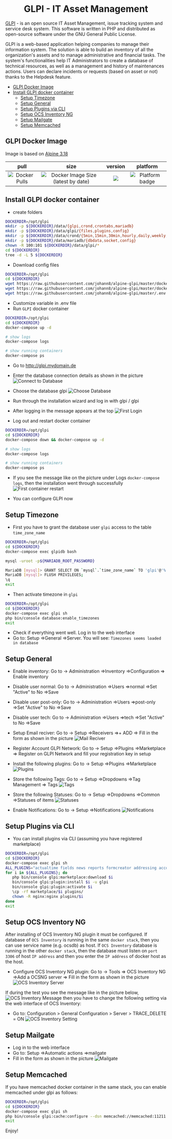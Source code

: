 <h1 align="center">GLPI - IT Asset Management</h1>

<p align='justify'>

<a href="https://glpi-project.org">GLPI</a> - is an open source IT Asset Management, issue tracking system and service desk system. This software is written in PHP and distributed as open-source software under the GNU General Public License.

GLPI is a web-based application helping companies to manage their information system. The solution is able to build an inventory of all the organization's assets and to manage administrative and financial tasks. The system's functionalities help IT Administrators to create a database of technical resources, as well as a management and history of maintenances actions. Users can declare incidents or requests (based on asset or not) thanks to the Helpdesk feature.
</p>

- [GLPI Docker Image](#glpi-docker-image)
- [Install GLPI docker container](#install-glpi-docker-container)
  - [Setup Timezone](#setup-timezone)
  - [Setup General](#setup-general)
  - [Setup Plugins via CLI](#setup-plugins-via-cli)
  - [Setup OCS Inventory NG](#setup-ocs-inventory-ng)
  - [Setup Mailgate](#setup-mailgate)
  - [Setup Memcached](#setup-memcached)

## GLPI Docker Image
Image is based on [Alpine 3.18](https://hub.docker.com/repository/docker/johann8/alpine-glpi/general)

| pull | size | version | platform |
|:---------------------------------:|:----------------------------------:|:--------------------------------:|:--------------------------------:|
| ![Docker Pulls](https://img.shields.io/docker/pulls/johann8/alpine-glpi?logo=docker&label=pulls&style=flat-square&color=blue) | ![Docker Image Size (latest by date)](https://img.shields.io/docker/image-size/johann8/alpine-glpi/latest?logo=docker&style=flat-square&color=blue&sort=semver) | [![](https://img.shields.io/docker/v/johann8/alpine-glpi?logo=docker&style=flat-square&color=blue&sort=semver)](https://hub.docker.com/r/johann8/alpine-glpi/tags "Version badge") | ![](https://img.shields.io/badge/platform-amd64-blue "Platform badge") |

## Install GLPI docker container
- create folders

```bash
DOCKERDIR=/opt/glpi
mkdir -p ${DOCKERDIR}/data/{glpi,crond,crontabs,mariadb}
mkdir -p ${DOCKERDIR}/data/glpi/{files,plugins,config}
mkdir -p ${DOCKERDIR}/data/crond/{5min,15min,30min,hourly,daily,weekly,monthly}
mkdir -p ${DOCKERDIR}/data/mariadb/{dbdata,socket,config}
chown -R 100:101 ${DOCKERDIR}/data/glpi/*
cd ${DOCKERDIR}
tree -d -L 5 ${DOCKERDIR}
```

- Download config files
```bash
DOCKERDIR=/opt/glpi
cd ${DOCKERDIR}
wget https://raw.githubusercontent.com/johann8/alpine-glpi/master/docker-compose.yml
wget https://raw.githubusercontent.com/johann8/alpine-glpi/master/docker-compose.override.yml
wget https://raw.githubusercontent.com/johann8/alpine-glpi/master/.env
```
- Customize variable in .env file
- Run `GLPI` docker container
```bash
DOCKERDIR=/opt/glpi
cd ${DOCKERDIR}
docker-compose up -d

# show logs
docker-compose logs

# show running containers
docker-compose ps
```
- Go to http://glpi.mydomain.de
- Enter the database connection details as shown in the picture
![Connect to Database](https://raw.githubusercontent.com/johann8/alpine-glpi/master/docs/assets/screenshots/GLPI_Setup_01.PNG)
- Choose the database glpi
![Choose Database](https://raw.githubusercontent.com/johann8/alpine-glpi/master/docs/assets/screenshots/GLPI_Setup_02.PNG)

- Run through the installation wizard and log in with glpi / glpi
- After logging in the message appears at the top
![First Login](https://raw.githubusercontent.com/johann8/alpine-glpi/master/docs/assets/screenshots/GLPI_Setup_03.PNG)

- Log out and restart docker  container
```bash
DOCKERDIR=/opt/glpi
cd ${DOCKERDIR}
docker-compose down && docker-compose up -d

# show logs
docker-compose logs

# show running containers
docker-compose ps
```
- If you see the message like on the picture under Logs `docker-compose logs`, then the installation went through successfully
![First container restart ](https://raw.githubusercontent.com/johann8/alpine-glpi/master/docs/assets/screenshots/GLPI_Setup_04.PNG)

- You can configure GLPI now

## Setup Timezone
- First you have to grant the database user `glpi` access to the table `time_zone_name`
```bash
DOCKERDIR=/opt/glpi
cd ${DOCKERDIR}
docker-compose exec glpidb bash

mysql -uroot -p${MARIADB_ROOT_PASSWORD}

MariaDB [mysql]> GRANT SELECT ON `mysql`.`time_zone_name` TO 'glpi'@'%';
MariaDB [mysql]> FLUSH PRIVILEGES;
\q
exit
```
- Then activate timezone in `glpi`
```bash
DOCKERDIR=/opt/glpi
cd ${DOCKERDIR}
docker-compose exec glpi sh
php bin/console database:enable_timezones
exit
```
- Check if everything went well. Log in to the web interface
- Go to: Setup =>General =>Server. You will see: `Timezones seems loaded in database`


## Setup General
- Enable inventory: Go to -> Administration =>Inventory =>Configuration => Enable inventory
- Disable user normal: Go to -> Administration =>Users =>normal =>Set "Active" to No =>Save
- Disable user post-only: Go to -> Administration =>Users =>post-only =>Set "Active" to No =>Save
- Disable user tech: Go to -> Administration =>Users =>tech =>Set "Active" to No =>Save
- Setup Email reciver: Go to -> Setup =>Receivers =>+ ADD => Fill in the form as shown in the picture
![Mail Reciver](https://raw.githubusercontent.com/johann8/alpine-glpi/master/docs/assets/screenshots/GLPI_Recivers_Mail_01.PNG)

- Register Account GLPI Network: Go to -> Setup =>Plugins =>Marketplace => Register on GLPI Network and fill your registration key in setup
- Install the following plugins: Go to -> Setup =>Plugins =>Marketplace
![Plugins](https://raw.githubusercontent.com/johann8/alpine-glpi/master/docs/assets/screenshots/GLPI_Plugins_01.PNG)

- Store the following Tags: Go to -> Setup =>Dropdowns =>Tag Management => Tags
![Tags](https://raw.githubusercontent.com/johann8/alpine-glpi/master/docs/assets/screenshots/GLPI_Tags_01.PNG)

- Store the following Statuses: Go to -> Setup =>Dropdowns =>Common =>Statuses of items
![Statuses](https://raw.githubusercontent.com/johann8/alpine-glpi/master/docs/assets/screenshots/GLPI_Status_of_Items_01.PNG)

- Enable Notifications: Go to -> Setup =>Notifications
![Notifications](https://raw.githubusercontent.com/johann8/alpine-glpi/master/docs/assets/screenshots/GLPI_Notifications_01.PNG)

## Setup Plugins via CLI
- You can install plugins via CLI (assuming you have registered marketplace)
```bash
DOCKERDIR=/opt/glpi
cd ${DOCKERDIR}
docker-compose exec glpi sh
ALL_PLUGINS="actualtime fields news reports formcreator addressing accounts mreporting moreticket genericobject ocsinventoryng pdf shellcommands tag timelineticket"
for i in ${ALL_PLUGINS}; do
   php bin/console glpi:marketplace:download $i
   bin/console glpi:plugin:install $i -u glpi
   bin/console glpi:plugin:activate $i
   \cp -rf marketplace/$i plugins/
   chown -R nginx:nginx plugins/$i
done
exit
```
## Setup OCS Inventory NG
After installing of OCS Inventory NG plugin it must be configured. If database of `OCS Inventory` is running in the same `docker stack`, then you can use service name (e.g. ocsdb) as host. If `OCS Inventory` database is running in the other `docker stack`, then the database must listen on `port 3306` of host `IP address` and then you enter the `IP address` of docker host as the host.
- Configure OCS Inventory NG plugin: Go to -> Tools => OCS Inventory NG =>Add a OCSNG server =>  Fill in the form as shown in the picture
![OCS Inventory Server](https://raw.githubusercontent.com/johann8/alpine-glpi/master/docs/assets/screenshots/GLPI_OCS_Inventory_01.PNG)

If during the test you see the message like in the picture below, 
![OCS Inventory Message](https://raw.githubusercontent.com/johann8/alpine-glpi/master/docs/assets/screenshots/GLPI_OCS_Inventory_02.PNG)
then you have to change the following setting via the web interface of OCS Inventory:

- Go to: Configuration > General Configuration > Server > TRACE_DELETE = ON
![OCS Inventory Setting](https://raw.githubusercontent.com/johann8/alpine-glpi/master/docs/assets/screenshots/GLPI_OCS_Inventory_03.PNG)

## Setup Mailgate
- Log in to the web interface
- Go to: Setup =>Automatic actions =>mailgate
- Fill in the form as shown in the picture
![Mailgate](https://raw.githubusercontent.com/johann8/alpine-glpi/master/docs/assets/screenshots/GLPI_Mailgate_01.PNG)

## Setup Memcached
If you have memcached docker container in the same stack, you can enable memcached under glpi as follows:
```bash
DOCKERDIR=/opt/glpi
cd ${DOCKERDIR}
docker-compose exec glpi sh
php bin/console glpi:cache:configure --dsn memcached://memcached:11211
exit
```
Enjoy!
